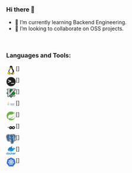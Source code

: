 ### Hi there 👋


- 🌱 I’m currently learning Backend Engineering.
- 👯 I’m looking to collaborate on OSS projects.

<br />

### Languages and Tools:

[<img align="left" alt="Linux" width="26px" src="https://raw.githubusercontent.com/github/explore/main/topics/linux/linux.png" />]

[<img align="left" alt="Terminal" width="26px" src="https://raw.githubusercontent.com/github/explore/main/topics/terminal/terminal.png" />]

[<img align="left" alt="Vim" width="26px" src="https://raw.githubusercontent.com/github/explore/main/topics/vim/vim.png" />]

[<img align="left" alt="Java" width="26px" src="https://raw.githubusercontent.com/github/explore/main/topics/java/java.png" />]

[<img align="left" alt="Spring" width="26px" src="https://raw.githubusercontent.com/github/explore/main/topics/spring-boot/spring-boot.png" />]

[<img align="left" alt="Go" width="26px" src="https://raw.githubusercontent.com/github/explore/main/topics/go/go.png" />]

[<img align="left" alt="PostgreSQL" width="26px" src="https://raw.githubusercontent.com/github/explore/main/topics/postgresql/postgresql.png" />]

[<img align="left" alt="Docker" width="26px" src="https://raw.githubusercontent.com/github/explore/main/topics/docker/docker.png" />]

[<img align="left" alt="Kubernetes" width="26px" src="https://raw.githubusercontent.com/github/explore/main/topics/kubernetes/kubernetes.png" />]

<br />
